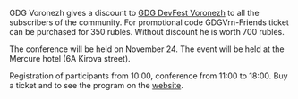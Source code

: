 GDG Voronezh gives a discount to [GDG DevFest Voronezh](https://vk.com/gdg_devfest_voronezh) to all the subscribers of the community. For promotional code GDGVrn-Friends ticket can be purchased for 350 rubles. Without discount he is worth 700 rubles.

The conference will be held on November 24. The event will be held at the Mercure hotel (6A Kirova street).

Registration of participants from 10:00, conference from 11:00 to 18:00. Buy a ticket and to see the program on the [website](https://vk.cc/8EHGya).